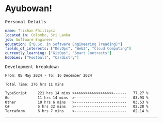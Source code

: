 # Ayubowan!

<samp>Personal Details</samp>

```yaml
name: Trishan Phillipsz
located_in: Colombo, Sri Lanka
job: Software Engineer
education: ["B.Sc. in Software Engineering (reading)"]
fields_of_interests: ["DevOps", "Web3", "Cloud Computing"]
currently_learning: ["GitOps", "Smart Contracts"]
hobbies: ["Football", "Cardistry"]
```

<samp>Development breakdown</samp>

<!--START_SECTION:waka-->

```txt
From: 05 May 2024 - To: 16 December 2024

Total Time: 276 hrs 11 mins

TypeScript     221 hrs 14 mins >>>>>>>>>>>>>>>>>>>------   77.27 %
Go             11 hrs 14 mins  >------------------------   03.93 %
Other          10 hrs 6 mins   >------------------------   03.53 %
C#             6 hrs 32 mins   >------------------------   02.28 %
Terraform      6 hrs 7 mins    >------------------------   02.14 %
```

<!--END_SECTION:waka-->

---
